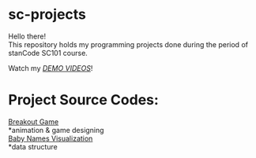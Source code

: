 # sc-projects
Hello there!\
This repository holds my programming projects done during the period of stanCode SC101 course.

Watch my *[DEMO VIDEOS](https://drive.google.com/drive/folders/1pz5ZPPIiKLYkd9jkpRgkZrZf2EDrc5um?usp=sharing)*!

# Project Source Codes:
[Breakout Game](https://github.com/77fang/sc-projects/tree/main/breakout_game)\
  *animation & game designing\
[Baby Names Visualization](https://github.com/77fang/sc-projects/tree/main/baby_names_visualization)\
  *data structure

